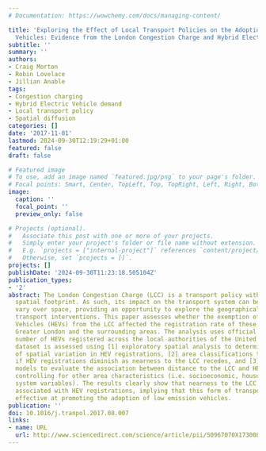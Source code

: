 ```yaml
---
# Documentation: https://wowchemy.com/docs/managing-content/

title: 'Exploring the Effect of Local Transport Policies on the Adoption of Low Emission
  Vehicles: Evidence from the London Congestion Charge and Hybrid Electric Vehicles'
subtitle: ''
summary: ''
authors:
- Craig Morton
- Robin Lovelace
- Jillian Anable
tags:
- Congestion charging
- Hybrid Electric Vehicle demand
- Local transport policy
- Spatial diffusion
categories: []
date: '2017-11-01'
lastmod: 2024-09-30T12:19:29+01:00
featured: false
draft: false

# Featured image
# To use, add an image named `featured.jpg/png` to your page's folder.
# Focal points: Smart, Center, TopLeft, Top, TopRight, Left, Right, BottomLeft, Bottom, BottomRight.
image:
  caption: ''
  focal_point: ''
  preview_only: false

# Projects (optional).
#   Associate this post with one or more of your projects.
#   Simply enter your project's folder or file name without extension.
#   E.g. `projects = ["internal-project"]` references `content/project/deep-learning/index.md`.
#   Otherwise, set `projects = []`.
projects: []
publishDate: '2024-09-30T11:23:18.505104Z'
publication_types:
- '2'
abstract: The London Congestion Charge (LCC) is a transport policy with a precise
  spatial footprint. As such, its impact on the transport system can be expected to
  vary over space, providing an opportunity to explore the geographical reach of local
  transport interventions. This paper assesses whether the exemption of Hybrid Electric
  Vehicles (HEVs) from the LCC affected the registration rate of these vehicles in
  Greater London and the surrounding areas. The analysis uses official data on the
  number of HEVs registered across the local authorities of the United Kingdom. This
  dataset is assessed using [1] exploratory spatial analysis to determine the degree
  of spatial variation in HEV registrations, [2] area classifications to consider
  if HEV registrations diminish as nearness to the LCC recedes, and [3] spatial regression
  models to evaluate the association between distance to the LCC and HEV registrations,
  controlling for other area characteristics (i.e. socioeconomic, household, and transport
  system variables). The results clearly show that nearness to the LCC is positively
  associated with HEV registrations, implying that this form of transport policy is
  effective at promoting the adoption of low emission vehicles.
publication: ''
doi: 10.1016/j.tranpol.2017.08.007
links:
- name: URL
  url: http://www.sciencedirect.com/science/article/pii/S0967070X1730080X
---
```

